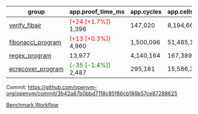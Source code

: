 | group | app.proof_time_ms | app.cycles | app.cells_used | leaf.proof_time_ms | leaf.cycles | leaf.cells_used |
| -- | -- | -- | -- | -- | -- | -- |
| [verify_fibair](https://github.com/openvm-org/openvm/blob/benchmark-results/benchmarks-pr/1404/verify_fibair-3b42a87b0bbd7118c85f86cb186b57ce87288625.md) |<span style='color: red'>(+24 [+1.7%])</span> 1,396 |  147,020 |  8,194,664 |- | - | - |
| [fibonacci_program](https://github.com/openvm-org/openvm/blob/benchmark-results/benchmarks-pr/1404/fibonacci-3b42a87b0bbd7118c85f86cb186b57ce87288625.md) |<span style='color: red'>(+13 [+0.3%])</span> 4,960 |  1,500,096 |  51,485,167 |- | - | - |
| [regex_program](https://github.com/openvm-org/openvm/blob/benchmark-results/benchmarks-pr/1404/regex-3b42a87b0bbd7118c85f86cb186b57ce87288625.md) | 13,977 |  4,140,164 |  167,389,450 |- | - | - |
| [ecrecover_program](https://github.com/openvm-org/openvm/blob/benchmark-results/benchmarks-pr/1404/ecrecover-3b42a87b0bbd7118c85f86cb186b57ce87288625.md) |<span style='color: green'>(-35 [-1.4%])</span> 2,487 |  295,181 |  15,586,346 |- | - | - |


Commit: https://github.com/openvm-org/openvm/commit/3b42a87b0bbd7118c85f86cb186b57ce87288625

[Benchmark Workflow](https://github.com/openvm-org/openvm/actions/runs/13800795308)
